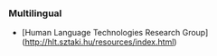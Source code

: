 ### Multilingual

* [Human Language Technologies Research Group] (http://hlt.sztaki.hu/resources/index.html)
